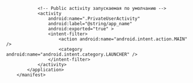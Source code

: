                 <!-- Public activity запускаемая по умолчанию -->
                <activity
                    android:name=".PrivateUserActivity"
                    android:label="@string/app_name"
                    android:exported="true" >
                    <intent-filter>
                        <action android:name="android.intent.action.MAIN" />
                        <category android:name="android.intent.category.LAUNCHER" />
                    </intent-filter>
                </activity>
            </application>
        </manifest>